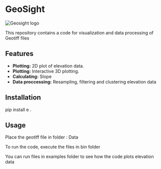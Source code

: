 # GeoSight
![Geosight logo](https://github.com/user-attachments/assets/fdfe35d9-8b6d-45e4-8632-e163c4c03f3c)


This repository contains a code for visualization and data processing of Geotiff files

## Features
- **Plotting:** 2D plot of elevation data.
- **Plotting:** Interactive 3D plotting.
- **Calculating:** Slope
- **Data proccessing:** Resampling, filtering and clustering elevation data


## Installation

pip install e .

## Usage

Place the geotiff file in folder :
                               Data

To run the code, execute the files in bin folder

You can run files in examples folder to see how the code plots elevation data



